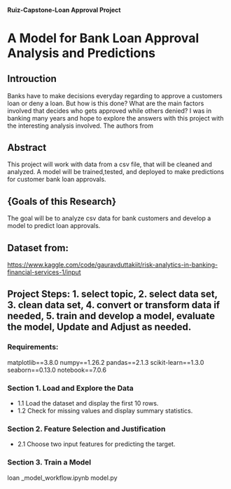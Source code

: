 #### Ruiz-Capstone-Loan Approval Project

# A Model for Bank Loan Approval Analysis and Predictions

## Introuction
Banks have to make decisions everyday regarding to approve a customers loan or deny a loan. But how is this done? What are the main factors involved that decides who gets approved while others denied? I was in banking many years and hope to explore the answers with this project with the interesting analysis involved. The authors from 

## Abstract

This project will work with data from a csv file, that will be cleaned and analyzed. A model will be trained,tested, and deployed to make predictions for customer bank loan approvals.

## {Goals of this Research} 
The goal will be to analyze csv data for bank customers and develop a model to predict loan approvals.

## Dataset from:
https://www.kaggle.com/code/gauravduttakiit/risk-analytics-in-banking-financial-services-1/input 

## Project Steps: 1. select topic, 2. select data set, 3. clean data set, 4. convert or transform data if needed, 5. train and develop a model, evaluate the model, Update and Adjust as needed.

### Requirements:
matplotlib==3.8.0
numpy==1.26.2
pandas==2.1.3
scikit-learn==1.3.0
seaborn==0.13.0
notebook==7.0.6


### Section 1. Load and Explore the Data
- 1.1 Load the dataset and display the first 10 rows.
- 1.2 Check for missing values and display summary statistics.


### Section 2. Feature Selection and Justification
- 2.1 Choose two input features for predicting the target.


### Section 3. Train a  Model
loan _model_workflow.ipynb
model.py



